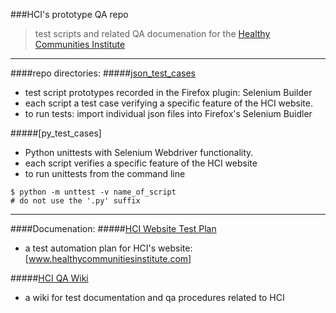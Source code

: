 ###HCI's prototype QA repo
>test scripts and related QA documenation for the [Healthy Communities Institute]  

__________________________

####repo directories:
#####[json_test_cases]
- test script prototypes recorded in the Firefox plugin: Selenium Builder
- each script a test case verifying a specific feature of the HCI website.
- to run tests: import individual json files into Firefox's Selenium Buidler

#####[py_test_cases]
- Python unittests with Selenium Webdriver functionality.
- each script verifies a specific feature of the HCI website
- to run unittests from the command line
```cli
$ python -m unttest -v name_of_script
# do not use the '.py' suffix
```

__________________________________
####Documenation:
#####[HCI Website Test Plan]
- a test automation plan for HCI's website: [www.healthycommunitiesinstitute.com] 

#####[HCI QA Wiki]
- a wiki for test documentation and qa procedures related to HCI






[HCI Website Test Plan]:https://github.com/jayjaycody/hci_qa/wiki/HCI-Website-Test-Plan
[Healthy Communities Institute]:https://healthycommunitiesinstitute.com
[www.healthycommunitiesinstitute.com]:https://healthycommunitiesinstitute.com
[HCI QA Wiki]:https://github.com/jayjaycody/hci_qa/wiki
[json_test_cases]:https://github.com/jayjaycody/hci_qa/tree/master/json_test_cases
